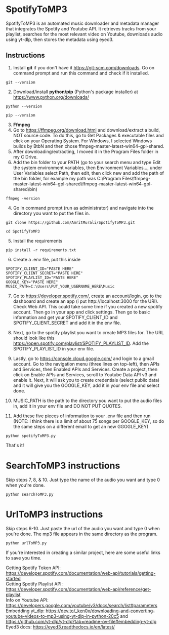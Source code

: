 # SpotifyToMP3
SpotifyToMP3 is an automated music downloader and metadata manager that integrates the Spotify and Youtube API. It retrieves tracks from your playlist, searches for the most relevant video on Youtube, downloads audio using yt-dlp, then stores the metadata using eyed3.
## Instructions
1. Install **git** if you don't have it https://git-scm.com/downloads. Go on command prompt and run this command and check if it installed.
```
git --version
```
2. Download/install **python/pip** (Python's package installer) at https://www.python.org/downloads/
```
python --version
```
```
pip --version
```
3. **Ffmpeg**
  1. Go to https://ffmpeg.org/download.html and download/extract a build, NOT source code. To do this, go to Get Packages & executable files and click on your Operating System. For Windows, I selected Windows builds by BtbN and then chose ffmpeg-master-latest-win64-gpl-shared.
  2. After downloading/extracting, I moved it in the Program Files folder in my C Drive.
  3. Add the bin folder to your PATH (go to your search menu and type Edit the system environment variables, then Environment Variables..., under User Variables select Path, then edit, then click new and add the path of the bin folder, for example my path was C:\Program Files\ffmpeg-master-latest-win64-gpl-shared\ffmpeg-master-latest-win64-gpl-shared\bin)
```
ffmpeg -version
```
4. Go in command prompt (run as administrator) and navigate into the directory you want to put the files in.
```
git clone https://github.com/AmritMurali/SpotifyToMP3.git
```
```
cd SpotifyToMP3
```
5. Install the requirements
```
pip install -r requirements.txt
```
6. Create a .env file, put this inside
```
SPOTIFY_CLIENT_ID="PASTE HERE"
SPOTIFY_CLIENT_SECRET="PASTE HERE"
SPOTIFY_PLAYLIST_ID="PASTE HERE"
GOOGLE_KEY="PASTE HERE"
MUSIC_PATH=C:\Users\PUT_YOUR_USERNAME_HERE\Music
```
7. Go to https://developer.spotify.com/, create an account/login, go to the dashboard and create an app (i put http://localhost:3000 for the URI). Check Web API. This could take some time if you created a new spotify account. Then go in your app and click settings. Then go to basic information and get your SPOTIFY_CLIENT_ID and SPOTIFY_CLIENT_SECRET and add it in the env file.

8. Next, go to the spotify playlist you want to create MP3 files for. The URL should look like this https://open.spotify.com/playlist/SPOTIFY_PLAYLIST_ID. Add the SPOTIFY_PLAYLIST_ID in your env file.

9. Lastly, go to https://console.cloud.google.com/ and login to a gmail account. Go to the navigation menu (three lines on top-left), then APIs and Services, then Enabled APIs and Services. Create a project, then click on Enable APIs and Services, scroll to Youtube Data API v3 and enable it. Next, it will ask you to create credentials (select public data) and it will give you the GOOGLE_KEY, add it in your env file and select done.

10. MUSIC_PATH is the path to the directory you want to put the audio files in, add it in your env file and DO NOT PUT QUOTES.

11. Add these five pieces of information to your .env file and then run (NOTE: i think there is a limit of about 75 songs per GOOGLE_KEY, so do the same steps on a different email to get an new GGOGLE_KEY)
```
python spotifyToMP3.py
```
That's it!

# SearchToMP3 instructions
Skip steps 7, 8, & 10. Just type the name of the audio you want and type 0 when you're done.
```
python searchToMP3.py
```

# UrlToMP3 instructions
Skip steps 6-10. Just paste the url of the audio you want and type 0 when you're done. The mp3 file appears in the same directory as the program.
```
python urlToMP3.py
```

If you're interested in creating a similar project, here are some useful links to save you time.

Getting Spotify Token API: https://developer.spotify.com/documentation/web-api/tutorials/getting-started  
Getting Spotify Playlist API: https://developer.spotify.com/documentation/web-api/reference/get-playlist  
Info on Youtube API: https://developers.google.com/youtube/v3/docs/search/list#parameters  
Embedding yt_dlp: https://dev.to/_ken0x/downloading-and-converting-youtube-videos-to-mp3-using-yt-dlp-in-python-20c5 and https://github.com/yt-dlp/yt-dlp?tab=readme-ov-file#embedding-yt-dlp
Eyed3 docs: https://eyed3.readthedocs.io/en/latest/
